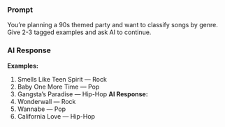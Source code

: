 ### Prompt
You’re planning a 90s themed party and want to classify songs by genre. Give 2-3 tagged examples and ask AI to continue.

### AI Response
**Examples:**
1. Smells Like Teen Spirit — Rock
2. Baby One More Time — Pop
3. Gangsta’s Paradise — Hip-Hop
**AI Response:**
1. Wonderwall — Rock
2. Wannabe — Pop
3. California Love — Hip-Hop
